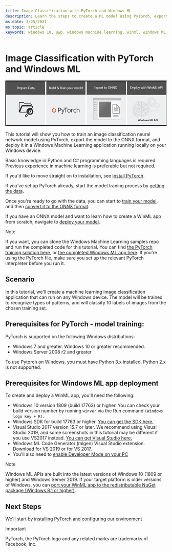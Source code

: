 ```yaml
---
title: Image Classification with PyTorch and Windows ML
description: Learn the steps to create a ML model using PyTorch, export it to ONNX, and deploy it in a local app
ms.date: 3/25/2021
ms.topic: article
keywords: windows 10, uwp, windows machine learning, winml, windows ML, tutorials, pytorch
---
```


# Image Classification with PyTorch and Windows ML

![Header image for PyTorch](../../images/tutorials/pytorch/pytorch-header.png)

This tutorial will show you how to train an image classification neural network model using PyTorch, export the model to the ONNX format, and deploy it in a Windows Machine Learning application running locally on your Windows device.  

Basic knowledge in Python and C# programming languages is required. Previous experience in machine learning is preferable but not required.

If you'd like to move straight on to installation, see [Install PyTorch](pytorch-installation.md).

If you've set up PyTorch already, start the model traning process by [getting the data](pytorch-data.md).

Once you're ready to go with the data, you can start to [train your model](pytorch-train-model.md), and then [convert it to the ONNX format](pytorch-convert-model.md).

If you have an ONNX model and want to learn how to create a WinML app from scratch, navigate to [deploy your model](pytorch-deploy-model.md).

> [!NOTE]
> If you want, you can clone the Windows Machine Learning samples repo and run the completed code for this tutorial. You can find [the PyTorch training solution here](https://github.com/microsoft/Windows-Machine-Learning/tree/master/Samples/Tutorial%20Samples/PyTorch%20Image%20Classification/PyTorchTraining%20-%20Image%20Classification), or [the completed Windows ML app here](https://github.com/microsoft/Windows-Machine-Learning/tree/master/Samples/Tutorial%20Samples/PyTorch%20Image%20Classification/Windows%20ML%20code%20-%20classifierPyTorchModel). If you're using the PyTorch file, make sure you set up the relevant PyTorch interpreter before you run it.

## Scenario 

In this tutorial, we'll create a machine learning image classification application that can run on any Windows device. The model will be trained to recognize types of patterns, and will classify 10 labels of images from the chosen training set.  

## Prerequisites for PyTorch - model training:

PyTorch is supported on the following Windows distributions: 

* Windows 7 and greater. Windows 10 or greater recommended. 
* Windows Server 2008 r2 and greater 

To use Pytorch on Windows, you must have Python 3.x installed. Python 2.x is not supported. 

## Prerequisites for Windows ML app deployment

To create and deploy a WinML app, you'll need the following: 

*	Windows 10 version 1809 (build 17763) or higher. You can check your build version number by running `winver` via the Run command `(Windows logo key + R)`.
*	Windows SDK for build 17763 or higher. [You can get the SDK here.](https://developer.microsoft.com/windows/downloads/windows-10-sdk/)
*	Visual Studio 2017 version 15.7 or later. We recommend using Visual Studio 2019, and some screenshots in this tutorial may be different if you use VS2017 instead. [You can get Visual Studio here.](https://developer.microsoft.com/windows/downloads/)
*	Windows ML Code Generator (mlgen) Visual Studio extension. Download for [VS 2019](https://marketplace.visualstudio.com/items?itemName=WinML.mlgenv2) or for [VS 2017](https://marketplace.visualstudio.com/items?itemName=WinML.mlgen).
*	You'll also need to [enable Developer Mode on your PC](/windows/apps/get-started/enable-your-device-for-development)

> [!NOTE]
> Windows ML APIs are built into the latest versions of Windows 10 (1809 or higher) and Windows Server 2019. If your target platform is older versions of Windows, you can [port your WinML app to the redistributable NuGet package (Windows 8.1 or higher)](../port-app-to-nuget.md). 

## Next Steps

We'll start by [installing PyTorch and configuring our environment](pytorch-installation.md)

> [!IMPORTANT]
> PyTorch, the PyTorch logo and any related marks are trademarks of Facebook, Inc.
